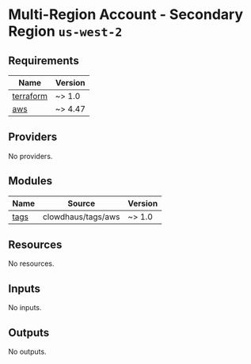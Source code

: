 # Multi-Region Account - Secondary Region `us-west-2`

<!-- BEGINNING OF PRE-COMMIT-TERRAFORM DOCS HOOK -->
## Requirements

| Name | Version |
|------|---------|
| <a name="requirement_terraform"></a> [terraform](#requirement\_terraform) | ~> 1.0 |
| <a name="requirement_aws"></a> [aws](#requirement\_aws) | ~> 4.47 |

## Providers

No providers.

## Modules

| Name | Source | Version |
|------|--------|---------|
| <a name="module_tags"></a> [tags](#module\_tags) | clowdhaus/tags/aws | ~> 1.0 |

## Resources

No resources.

## Inputs

No inputs.

## Outputs

No outputs.
<!-- END OF PRE-COMMIT-TERRAFORM DOCS HOOK -->
